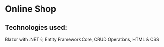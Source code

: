 # Online Shop
## Technologies used:
Blazor with .NET 6, Entity Framework Core, CRUD Operations, HTML & CSS

